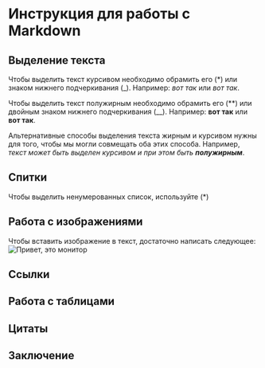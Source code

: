 # Инструкция для работы с Markdown

## Выделение текста

Чтобы выделить текст курсивом необходимо обрамить его (*) или знаком нижнего подчеркивания (_). Например: *вот так* или _вот так_.

Чтобы выделить текст полужирным необходимо обрамить его (**) или двойным знаком нижнего подчеркивания (__). Например: **вот так** или __вот так__.

Альтернативные способы выделения текста жирным и курсивом нужны для того, чтобы мы могли совмещать оба этих способа. Например, _текст может быть выделен курсивом и при этом быть **полужирным**_.

## Спитки

Чтобы выделить ненумерованных список, используйте (*)

## Работа с изображениями

Чтобы вставить изображение в текст, достаточно написать следующее: ![Привет, это монитор](monitor.png)

## Ссылки

## Работа с таблицами

## Цитаты

## Заключение


